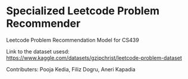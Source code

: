 # Specialized Leetcode Problem Recommender
Leetcode Problem Recommendation Model for CS439


Link to the dataset usesd:
https://www.kaggle.com/datasets/gzipchrist/leetcode-problem-dataset

Contributers:
Pooja Kedia, Filiz Dogru, Aneri Kapadia
